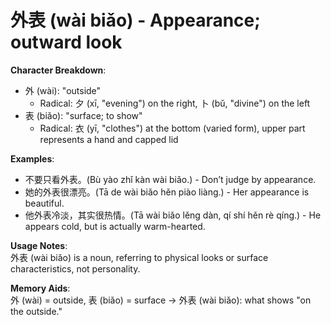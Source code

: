 # **外表 (wài biǎo) - Appearance; outward look**

**Character Breakdown**:  
- 外 (wài): "outside"
  - Radical: 夕 (xī, "evening") on the right, 卜 (bǔ, "divine") on the left  
- 表 (biǎo): "surface; to show"
  - Radical: 衣 (yī, "clothes") at the bottom (varied form), upper part represents a hand and capped lid

**Examples**:  
- 不要只看外表。(Bù yào zhǐ kàn wài biǎo.) - Don’t judge by appearance.  
- 她的外表很漂亮。(Tā de wài biǎo hěn piào liàng.) - Her appearance is beautiful.  
- 他外表冷淡，其实很热情。(Tā wài biǎo lěng dàn, qí shí hěn rè qíng.) - He appears cold, but is actually warm-hearted.

**Usage Notes**:  
外表 (wài biǎo) is a noun, referring to physical looks or surface characteristics, not personality.

**Memory Aids**:  
外 (wài) = outside, 表 (biǎo) = surface → 外表 (wài biǎo): what shows "on the outside."